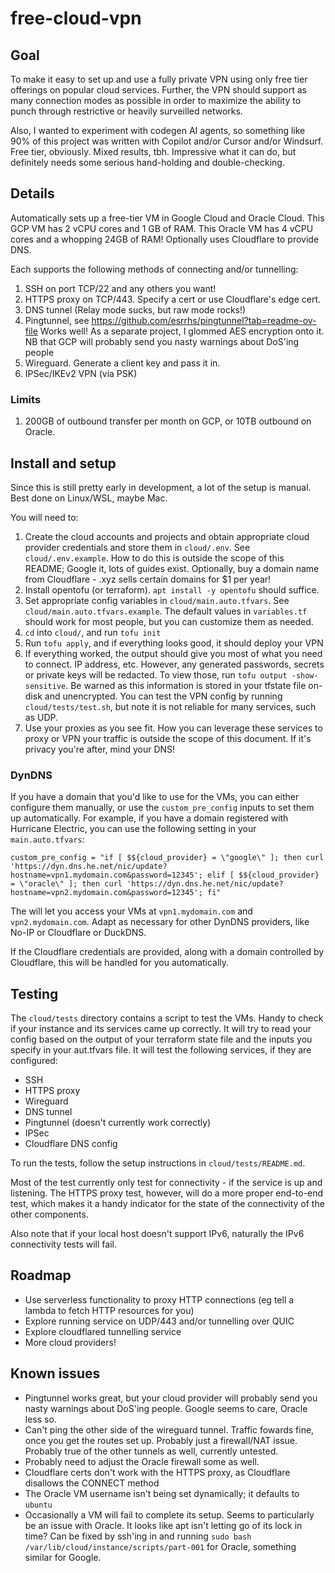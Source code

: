 # free-cloud-vpn

## Goal

To make it easy to set up and use a fully private VPN using only free tier offerings on popular cloud services. Further, the VPN should support as many connection modes as possible in order to maximize the ability to punch through restrictive or heavily surveilled networks.

Also, I wanted to experiment with codegen AI agents, so something like 90% of this project was written with Copilot and/or Cursor and/or Windsurf. Free tier, obviously. Mixed results, tbh. Impressive what it can do, but definitely needs some serious hand-holding and double-checking.

## Details

Automatically sets up a free-tier VM in Google Cloud and Oracle Cloud. This GCP VM has 2 vCPU cores and 1 GB of RAM. This Oracle VM has 4 vCPU cores and a whopping 24GB of RAM! Optionally uses Cloudflare to provide DNS.

Each supports the following methods of connecting and/or tunnelling:

1. SSH on port TCP/22 and any others you want!
2. HTTPS proxy on TCP/443. Specify a cert or use Cloudflare's edge cert.
3. DNS tunnel (Relay mode sucks, but raw mode rocks!)
4. Pingtunnel, see https://github.com/esrrhs/pingtunnel?tab=readme-ov-file Works well! As a separate project, I glommed AES encryption onto it. NB that GCP will probably send you nasty warnings about DoS'ing people
5. Wireguard. Generate a client key and pass it in.
6. IPSec/IKEv2 VPN (via PSK)

### Limits

1. 200GB of outbound transfer per month on GCP, or 10TB outbound on Oracle.

## Install and setup

Since this is still pretty early in development, a lot of the setup is manual. Best done on Linux/WSL, maybe Mac.

You will need to:

1. Create the cloud accounts and projects and obtain appropriate cloud provider credentials and store them in `cloud/.env`. See `cloud/.env.example`. How to do this is outside the scope of this README; Google it, lots of guides exist. Optionally, buy a domain name from Cloudflare - .xyz sells certain domains for $1 per year!
2. Install opentofu (or terraform). `apt install -y opentofu` should suffice.
3. Set appropriate config variables in `cloud/main.auto.tfvars`. See `cloud/main.auto.tfvars.example`. The default values in `variables.tf` should work for most people, but you can customize them as needed.
4. `cd` into `cloud/`, and run `tofu init`
5. Run `tofu apply`, and if everything looks good, it should deploy your VPN
6. If everything worked, the output should give you most of what you need to connect. IP address, etc. However, any generated passwords, secrets or private keys will be redacted. To view those, run `tofu output -show-sensitive`. Be warned as this information is stored in your tfstate file on-disk and unencrypted. You can test the VPN config by running `cloud/tests/test.sh`, but note it is not reliable for many services, such as UDP.
7. Use your proxies as you see fit. How you can leverage these services to proxy or VPN your traffic is outside the scope of this document. If it's privacy you're after, mind your DNS!

### DynDNS

If you have a domain that you'd like to use for the VMs, you can either configure them manually, or use the `custom_pre_config` inputs to set them up automatically. For example, if you have a domain registered with Hurricane Electric, you can use the following setting in your `main.auto.tfvars`:

```
custom_pre_config = "if [ $${cloud_provider} = \"google\" ]; then curl 'https://dyn.dns.he.net/nic/update?hostname=vpn1.mydomain.com&password=12345'; elif [ $${cloud_provider} = \"oracle\" ]; then curl 'https://dyn.dns.he.net/nic/update?hostname=vpn2.mydomain.com&password=12345'; fi"
```

The will let you access your VMs at `vpn1.mydomain.com` and `vpn2.mydomain.com`. Adapt as necessary for other DynDNS providers, like No-IP or Cloudflare or DuckDNS.

If the Cloudflare credentials are provided, along with a domain controlled by Cloudflare, this will be handled for you automatically.

## Testing

The `cloud/tests` directory contains a script to test the VMs. Handy to check if your instance and its services came up correctly. It will try to read your config based on the output of your terraform state file and the inputs you specify in your aut.tfvars file. It will test the following services, if they are configured:

* SSH
* HTTPS proxy
* Wireguard
* DNS tunnel
* Pingtunnel (doesn't currently work correctly)
* IPSec
* Cloudflare DNS config

To run the tests, follow the setup instructions in `cloud/tests/README.md`.

Most of the test currently only test for connectivity - if the service is up and listening. The HTTPS proxy test, however, will do a more proper end-to-end test, which makes it a handy indicator for the state of the connectivity of the other components.

Also note that if your local host doesn't support IPv6, naturally the IPv6 connectivity tests will fail.

## Roadmap

* Use serverless functionality to proxy HTTP connections (eg tell a lambda to fetch HTTP resources for you)
* Explore running service on UDP/443 and/or tunnelling over QUIC
* Explore cloudflared tunnelling service
* More cloud providers!

## Known issues

* Pingtunnel works great, but your cloud provider will probably send you nasty warnings about DoS'ing people. Google seems to care, Oracle less so.
* Can't ping the other side of the wireguard tunnel. Traffic fowards fine, once you get the routes set up. Probably just a firewall/NAT issue. Probably true of the other tunnels as well, currently untested.
* Probably need to adjust the Oracle firewall some as well.
* Cloudflare certs don't work with the HTTPS proxy, as Cloudflare disallows the CONNECT method
* The Oracle VM username isn't being set dynamically; it defaults to `ubuntu`
* Occasionally a VM will fail to complete its setup. Seems to particularly be an issue with Oracle. It looks like apt isn't letting go of its lock in time? Can be fixed by ssh'ing in and running `sudo bash /var/lib/cloud/instance/scripts/part-001` for Oracle, something similar for Google.
